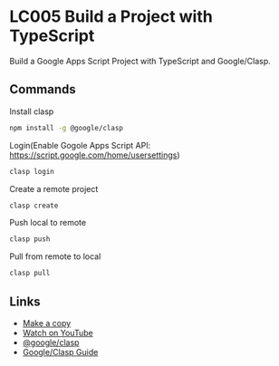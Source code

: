 # LC005 Build a Project with TypeScript

Build a Google Apps Script Project with TypeScript and Google/Clasp.

## Commands

Install clasp

```bash
npm install -g @google/clasp
```

Login(Enable Gogole Apps Script API: https://script.google.com/home/usersettings)

```bash
clasp login
```

Create a remote project

```bash
clasp create
```

Push local to remote

```bash
clasp push
```

Pull from remote to local

```bash
clasp pull
```

## Links

- [Make a copy](https://docs.google.com/spreadsheets/d/1VdEFm0B7ggMVBU4p6OH7k5KMH1RXIwDx8YPrA03g2yU/copy)
- [Watch on YouTube](https://youtu.be/CLGUsqHGqrw)
- [@google/clasp](https://github.com/google/clasp)
- [Google/Clasp Guide](https://developers.google.com/apps-script/guides/clasp)
